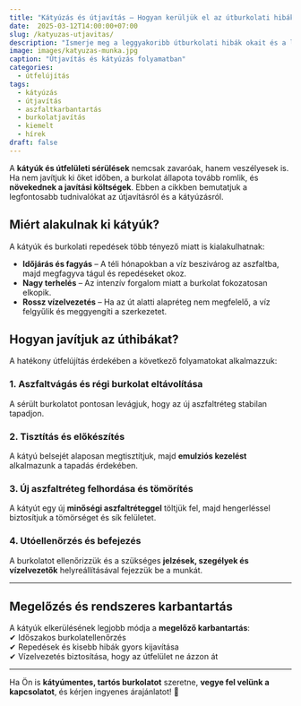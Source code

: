```yaml
---
title: "Kátyúzás és útjavítás – Hogyan kerüljük el az útburkolati hibákat?"
date:  2025-03-12T14:00:00+07:00
slug: /katyuzas-utjavitas/
description: "Ismerje meg a leggyakoribb útburkolati hibák okait és a leghatékonyabb javítási módszereket."
image: images/katyuzas-munka.jpg
caption: "Útjavítás és kátyúzás folyamatban"
categories:
  - útfelújítás
tags:
  - kátyúzás
  - útjavítás
  - aszfaltkarbantartás
  - burkolatjavítás
  - kiemelt
  - hírek
draft: false
---
```


A **kátyúk és útfelületi sérülések** nemcsak zavaróak, hanem veszélyesek is. Ha nem javítjuk ki őket időben, a burkolat állapota tovább romlik, és **növekednek a javítási költségek**. Ebben a cikkben bemutatjuk a legfontosabb tudnivalókat az útjavításról és a kátyúzásról.  

## **Miért alakulnak ki kátyúk?**  

A kátyúk és burkolati repedések több tényező miatt is kialakulhatnak:  
- **Időjárás és fagyás** – A téli hónapokban a víz beszivárog az aszfaltba, majd megfagyva tágul és repedéseket okoz.  
- **Nagy terhelés** – Az intenzív forgalom miatt a burkolat fokozatosan elkopik.  
- **Rossz vízelvezetés** – Ha az út alatti alapréteg nem megfelelő, a víz felgyűlik és meggyengíti a szerkezetet.  

## **Hogyan javítjuk az úthibákat?**  

A hatékony útfelújítás érdekében a következő folyamatokat alkalmazzuk:  

### **1. Aszfaltvágás és régi burkolat eltávolítása**  
A sérült burkolatot pontosan levágjuk, hogy az új aszfaltréteg stabilan tapadjon.  

### **2. Tisztítás és előkészítés**  
A kátyú belsejét alaposan megtisztítjuk, majd **emulziós kezelést** alkalmazunk a tapadás érdekében.  

### **3. Új aszfaltréteg felhordása és tömörítés**  
A kátyút egy új **minőségi aszfaltréteggel** töltjük fel, majd hengerléssel biztosítjuk a tömörséget és sík felületet.  

### **4. Utóellenőrzés és befejezés**  
A burkolatot ellenőrizzük és a szükséges **jelzések, szegélyek és vízelvezetők** helyreállításával fejezzük be a munkát.  

---

## **Megelőzés és rendszeres karbantartás**  

A kátyúk elkerülésének legjobb módja a **megelőző karbantartás**:  
✔ Időszakos burkolatellenőrzés  
✔ Repedések és kisebb hibák gyors kijavítása  
✔ Vízelvezetés biztosítása, hogy az útfelület ne ázzon át  

---

Ha Ön is **kátyúmentes, tartós burkolatot** szeretne, **vegye fel velünk a kapcsolatot**, és kérjen ingyenes árajánlatot! 🚧  

